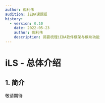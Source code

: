 ```yaml
---
author: 倪利伟
audition: iEDA课题组
history:
  - version: 0.10
    date: 2022-05-23
    author: 倪利伟
    description: 简要梳理iEDA软件框架与模块功能
---
```


# iLS - 总体介绍

## 1. 简介
敬请期待